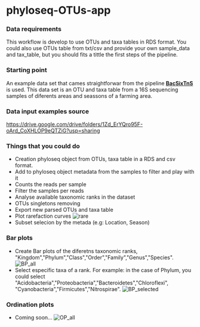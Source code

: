 # phyloseq-OTUs-app

### Data requirements

This workflow is develop to use OTUs and taxa tables in RDS format. 
You could also use OTUs table from txt/csv and provide your own sample_data and tax_table, but you should fits a tittle the first steps of the pipeline.

### Starting point

An example data set that cames straightforwar from the pipeline [**BacSixTnS**](https://github.com/AgustinPardo/BacSixTnS) is used. This data set is an OTU and taxa table from a 16S sequencing samples of diferents areas and seassons of a farming area.


### Data input examples source
https://drive.google.com/drive/folders/1Zd_ErYQro95F-oArd_CoXHLOP9eQTZiG?usp=sharing

### Things that you could do
* Creation phyloseq object from OTUs, taxa table in a RDS and csv format.
* Add to phyloseq object metadata from the samples to filter and play with it
* Counts the reads per sample
* Filter the samples per reads
* Analyse available taxonomic ranks in the dataset
* OTUs singletons removing
* Export new parsed OTUs and taxa table
* Plot rarefaction curves
![rare](https://github.com/AgustinPardo/phyloseq-OTUs-app/blob/master/rarefaction_curve.png)
* Subset selecion by the metada (e.g: Location, Season)

### Bar plots
* Create Bar plots of the diferetns taxonomic ranks, "Kingdom","Phylum","Class","Order","Family","Genus","Species".
![BP_all](https://github.com/AgustinPardo/phyloseq-OTUs-app/blob/master/barplot_phylum_all.png)
* Select especific taxa of a rank. For example: in the case of Phylum, you could select "Acidobacteria","Proteobacteria","Bacteroidetes","Chloroflexi", "Cyanobacteria","Firmicutes","Nitrospirae".
![BP_selected](https://github.com/AgustinPardo/phyloseq-OTUs-app/blob/master/barplot_phylum_selected.png)
### Ordination plots
* Coming soon...
![OP_all](https://github.com/AgustinPardo/phyloseq-OTUs-app/blob/master/ordination_plot_all.png)
